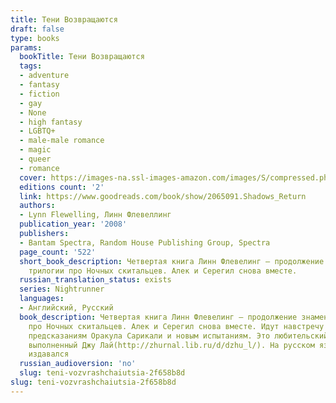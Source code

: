 ```yaml
---
title: Тени Возвращаются
draft: false
type: books
params:
  bookTitle: Тени Возвращаются
  tags:
  - adventure
  - fantasy
  - fiction
  - gay
  - None
  - high fantasy
  - LGBTQ+
  - male-male romance
  - magic
  - queer
  - romance
  cover: https://images-na.ssl-images-amazon.com/images/S/compressed.photo.goodreads.com/books/1320504721i/2065091.jpg
  editions count: '2'
  link: https://www.goodreads.com/book/show/2065091.Shadows_Return
  authors:
  - Lynn Flewelling, Линн Флевеллинг
  publication_year: '2008'
  publishers:
  - Bantam Spectra, Random House Publishing Group, Spectra
  page_count: '522'
  short_book_description: Четвертая книга Линн Флевелинг — продолжение знаменитой
    трилогии про Ночных скитальцев. Алек и Серегил снова вместе.
  russian_translation_status: exists
  series: Nightrunner
  languages:
  - Английский, Русский
  book_description: Четвертая книга Линн Флевелинг — продолжение знаменитой трилогии
    про Ночных скитальцев. Алек и Серегил снова вместе. Идут навстречу своей судьбе,
    предсказаниям Оракула Сарикали и новым испытаниям. Это любительский перевод ,
    выполненный Джу Лай(http://zhurnal.lib.ru/d/dzhu_l/). На русском языке роман не
    издавался
  russian_audioversion: 'no'
  slug: teni-vozvrashchaiutsia-2f658b8d
slug: teni-vozvrashchaiutsia-2f658b8d
---
```

